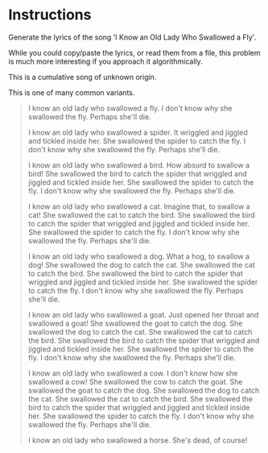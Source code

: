 # Instructions
Generate the lyrics of the song 'I Know an Old Lady Who Swallowed a Fly'.

While you could copy/paste the lyrics, or read them from a file, this problem is much more interesting if you approach it algorithmically.

This is a cumulative song of unknown origin.

This is one of many common variants.

> I know an old lady who swallowed a fly.
> I don't know why she swallowed the fly. Perhaps she'll die.
>
> I know an old lady who swallowed a spider.
> It wriggled and jiggled and tickled inside her.
> She swallowed the spider to catch the fly.
> I don't know why she swallowed the fly. Perhaps she'll die.
>
> I know an old lady who swallowed a bird.
> How absurd to swallow a bird!
> She swallowed the bird to catch the spider that wriggled and jiggled and tickled inside her.
> She swallowed the spider to catch the fly.
> I don't know why she swallowed the fly. Perhaps she'll die.
>
> I know an old lady who swallowed a cat.
> Imagine that, to swallow a cat!
> She swallowed the cat to catch the bird.
> She swallowed the bird to catch the spider that wriggled and jiggled and tickled inside her.
> She swallowed the spider to catch the fly.
> I don't know why she swallowed the fly. Perhaps she'll die.
>
> I know an old lady who swallowed a dog.
> What a hog, to swallow a dog!
> She swallowed the dog to catch the cat.
> She swallowed the cat to catch the bird.
> She swallowed the bird to catch the spider that wriggled and jiggled and tickled inside her.
> She swallowed the spider to catch the fly.
> I don't know why she swallowed the fly. Perhaps she'll die.
>
> I know an old lady who swallowed a goat.
> Just opened her throat and swallowed a goat!
> She swallowed the goat to catch the dog.
> She swallowed the dog to catch the cat.
> She swallowed the cat to catch the bird.
> She swallowed the bird to catch the spider that wriggled and jiggled and tickled inside her.
> She swallowed the spider to catch the fly.
> I don't know why she swallowed the fly. Perhaps she'll die.
>
> I know an old lady who swallowed a cow.
> I don't know how she swallowed a cow!
> She swallowed the cow to catch the goat.
> She swallowed the goat to catch the dog.
> She swallowed the dog to catch the cat.
> She swallowed the cat to catch the bird.
> She swallowed the bird to catch the spider that wriggled and jiggled and tickled inside her.
> She swallowed the spider to catch the fly.
> I don't know why she swallowed the fly. Perhaps she'll die.
>
> I know an old lady who swallowed a horse.
> She's dead, of course!
